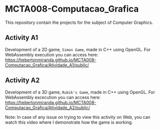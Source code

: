 # MCTA008-Computacao_Grafica
This repository contain the projects for the subject of Computer Graphics.

## Activity A1
Development of a 2D game, `Simon Game`, made in C++ using OpenGL.
For WebAssembly execution you can access here: https://hebertonmiranda.github.io/MCTA008-Computacao_Grafica/Atividade_A1/public/

## Activity A2
Development of a 3D game, `Rubik's Game`, made in C++ using OpenGL. For WebAssembly excecution you can access here: https://hebertonmiranda.github.io/MCTA008-Computacao_Grafica/Atividade_A2/public/

Note: In case of any issue on trying to view this activity on Web, you can watch this video where I demonstrate how the game is working.